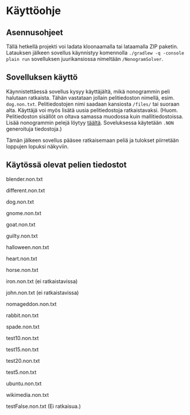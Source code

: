 # Käyttöohje

## Asennusohjeet
Tällä hetkellä projekti voi ladata kloonaamalla tai lataamalla ZIP paketin. Latauksen jälkeen sovellus käynnistyy komennolla `./gradlew -q -console plain run` sovelluksen juurikansiossa nimeltään `/NonogramSolver`.


## Sovelluksen käyttö
Käynnistettäessä sovellus kysyy käyttäjältä, mikä nonogrammin peli halutaan ratkaista. Tähän vastataan jollain pelitiedoston nimellä, esim. `dog.non.txt`. Pelitiedostojen nimi saadaan kansiosta `/files/` tai suoraan alta. Käyttäjä voi myös lisätä uusia pelitiedostoja ratkaistavaksi. (Huom. Pelitiedoston sisällöt on oltava samassa muodossa kuin mallitiedostoissa. Lisää nonogrammin pelejä löytyy [täältä](https://webpbn.com/export.cgi). Soveluksessa käytetään `.NON` generoituja tiedostoja.)

Tämän jälkeen sovellus pääsee ratkaisemaan peliä ja tulokset piirretään loppujen lopuksi näkyviin.


## Käytössä olevat pelien tiedostot
blender.non.txt

different.non.txt

dog.non.txt

gnome.non.txt

goat.non.txt

guilty.non.txt

halloween.non.txt

heart.non.txt

horse.non.txt

iron.non.txt (ei ratkaistavissa)

john.non.txt (ei ratkaistavissa)

nomageddon.non.txt

rabbit.non.txt

spade.non.txt

test10.non.txt

test15.non.txt

test20.non.txt

test5.non.txt

ubuntu.non.txt

wikimedia.non.txt

testFalse.non.txt (Ei ratkaisua.)
